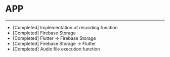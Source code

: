 # APP
---

- [Completed] Implementation of recording function
- [Completed] Firebase Storage
- [Completed] Flutter -> Firebase Storage
- [Completed] Firebase Storage -> Flutter
- [Completed] Audio file execution function
